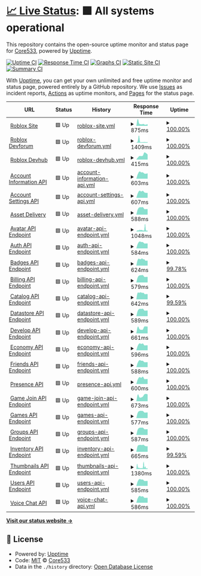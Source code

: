 # [📈 Live Status](https://Core533.github.io/RoStats-gen2): <!--live status--> **🟩 All systems operational**

This repository contains the open-source uptime monitor and status page for [Core533](https://Core533.github.io/RoStats-gen2), powered by [Upptime](https://github.com/upptime/upptime).

[![Uptime CI](https://github.com/Core533/RoStats-gen2/workflows/Uptime%20CI/badge.svg)](https://github.com/Core533/RoStats-gen2/actions?query=workflow%3A%22Uptime+CI%22)
[![Response Time CI](https://github.com/Core533/RoStats-gen2/workflows/Response%20Time%20CI/badge.svg)](https://github.com/Core533/RoStats-gen2/actions?query=workflow%3A%22Response+Time+CI%22)
[![Graphs CI](https://github.com/Core533/RoStats-gen2/workflows/Graphs%20CI/badge.svg)](https://github.com/Core533/RoStats-gen2/actions?query=workflow%3A%22Graphs+CI%22)
[![Static Site CI](https://github.com/Core533/RoStats-gen2/workflows/Static%20Site%20CI/badge.svg)](https://github.com/Core533/RoStats-gen2/actions?query=workflow%3A%22Static+Site+CI%22)
[![Summary CI](https://github.com/Core533/RoStats-gen2/workflows/Summary%20CI/badge.svg)](https://github.com/Core533/RoStats-gen2/actions?query=workflow%3A%22Summary+CI%22)

With [Upptime](https://upptime.js.org), you can get your own unlimited and free uptime monitor and status page, powered entirely by a GitHub repository. We use [Issues](https://github.com/Core533/RoStats-gen2/issues) as incident reports, [Actions](https://github.com/Core533/RoStats-gen2/actions) as uptime monitors, and [Pages](https://Core533.github.io/RoStats-gen2) for the status page.

<!--start: status pages-->
<!-- This summary is generated by Upptime (https://github.com/upptime/upptime) -->
<!-- Do not edit this manually, your changes will be overwritten -->
<!-- prettier-ignore -->
| URL | Status | History | Response Time | Uptime |
| --- | ------ | ------- | ------------- | ------ |
| <img alt="" src="https://icons.duckduckgo.com/ip3/roblox.com.ico" height="13"> [Roblox Site](https://roblox.com/) | 🟩 Up | [roblox-site.yml](https://github.com/Core533/RoStats-gen2/commits/HEAD/history/roblox-site.yml) | <details><summary><img alt="Response time graph" src="./graphs/roblox-site/response-time-week.png" height="20"> 875ms</summary><br><a href="https://Core533.github.io/RoStats-gen2/history/roblox-site"><img alt="Response time 621" src="https://img.shields.io/endpoint?url=https%3A%2F%2Fraw.githubusercontent.com%2FCore533%2FRoStats-gen2%2FHEAD%2Fapi%2Froblox-site%2Fresponse-time.json"></a><br><a href="https://Core533.github.io/RoStats-gen2/history/roblox-site"><img alt="24-hour response time 640" src="https://img.shields.io/endpoint?url=https%3A%2F%2Fraw.githubusercontent.com%2FCore533%2FRoStats-gen2%2FHEAD%2Fapi%2Froblox-site%2Fresponse-time-day.json"></a><br><a href="https://Core533.github.io/RoStats-gen2/history/roblox-site"><img alt="7-day response time 875" src="https://img.shields.io/endpoint?url=https%3A%2F%2Fraw.githubusercontent.com%2FCore533%2FRoStats-gen2%2FHEAD%2Fapi%2Froblox-site%2Fresponse-time-week.json"></a><br><a href="https://Core533.github.io/RoStats-gen2/history/roblox-site"><img alt="30-day response time 656" src="https://img.shields.io/endpoint?url=https%3A%2F%2Fraw.githubusercontent.com%2FCore533%2FRoStats-gen2%2FHEAD%2Fapi%2Froblox-site%2Fresponse-time-month.json"></a><br><a href="https://Core533.github.io/RoStats-gen2/history/roblox-site"><img alt="1-year response time 621" src="https://img.shields.io/endpoint?url=https%3A%2F%2Fraw.githubusercontent.com%2FCore533%2FRoStats-gen2%2FHEAD%2Fapi%2Froblox-site%2Fresponse-time-year.json"></a></details> | <details><summary><a href="https://Core533.github.io/RoStats-gen2/history/roblox-site">100.00%</a></summary><a href="https://Core533.github.io/RoStats-gen2/history/roblox-site"><img alt="All-time uptime 99.96%" src="https://img.shields.io/endpoint?url=https%3A%2F%2Fraw.githubusercontent.com%2FCore533%2FRoStats-gen2%2FHEAD%2Fapi%2Froblox-site%2Fuptime.json"></a><br><a href="https://Core533.github.io/RoStats-gen2/history/roblox-site"><img alt="24-hour uptime 100.00%" src="https://img.shields.io/endpoint?url=https%3A%2F%2Fraw.githubusercontent.com%2FCore533%2FRoStats-gen2%2FHEAD%2Fapi%2Froblox-site%2Fuptime-day.json"></a><br><a href="https://Core533.github.io/RoStats-gen2/history/roblox-site"><img alt="7-day uptime 100.00%" src="https://img.shields.io/endpoint?url=https%3A%2F%2Fraw.githubusercontent.com%2FCore533%2FRoStats-gen2%2FHEAD%2Fapi%2Froblox-site%2Fuptime-week.json"></a><br><a href="https://Core533.github.io/RoStats-gen2/history/roblox-site"><img alt="30-day uptime 100.00%" src="https://img.shields.io/endpoint?url=https%3A%2F%2Fraw.githubusercontent.com%2FCore533%2FRoStats-gen2%2FHEAD%2Fapi%2Froblox-site%2Fuptime-month.json"></a><br><a href="https://Core533.github.io/RoStats-gen2/history/roblox-site"><img alt="1-year uptime 99.96%" src="https://img.shields.io/endpoint?url=https%3A%2F%2Fraw.githubusercontent.com%2FCore533%2FRoStats-gen2%2FHEAD%2Fapi%2Froblox-site%2Fuptime-year.json"></a></details>
| <img alt="" src="https://icons.duckduckgo.com/ip3/devforum.roblox.com.ico" height="13"> [Roblox Devforum](https://devforum.roblox.com) | 🟩 Up | [roblox-devforum.yml](https://github.com/Core533/RoStats-gen2/commits/HEAD/history/roblox-devforum.yml) | <details><summary><img alt="Response time graph" src="./graphs/roblox-devforum/response-time-week.png" height="20"> 1409ms</summary><br><a href="https://Core533.github.io/RoStats-gen2/history/roblox-devforum"><img alt="Response time 591" src="https://img.shields.io/endpoint?url=https%3A%2F%2Fraw.githubusercontent.com%2FCore533%2FRoStats-gen2%2FHEAD%2Fapi%2Froblox-devforum%2Fresponse-time.json"></a><br><a href="https://Core533.github.io/RoStats-gen2/history/roblox-devforum"><img alt="24-hour response time 633" src="https://img.shields.io/endpoint?url=https%3A%2F%2Fraw.githubusercontent.com%2FCore533%2FRoStats-gen2%2FHEAD%2Fapi%2Froblox-devforum%2Fresponse-time-day.json"></a><br><a href="https://Core533.github.io/RoStats-gen2/history/roblox-devforum"><img alt="7-day response time 1409" src="https://img.shields.io/endpoint?url=https%3A%2F%2Fraw.githubusercontent.com%2FCore533%2FRoStats-gen2%2FHEAD%2Fapi%2Froblox-devforum%2Fresponse-time-week.json"></a><br><a href="https://Core533.github.io/RoStats-gen2/history/roblox-devforum"><img alt="30-day response time 685" src="https://img.shields.io/endpoint?url=https%3A%2F%2Fraw.githubusercontent.com%2FCore533%2FRoStats-gen2%2FHEAD%2Fapi%2Froblox-devforum%2Fresponse-time-month.json"></a><br><a href="https://Core533.github.io/RoStats-gen2/history/roblox-devforum"><img alt="1-year response time 591" src="https://img.shields.io/endpoint?url=https%3A%2F%2Fraw.githubusercontent.com%2FCore533%2FRoStats-gen2%2FHEAD%2Fapi%2Froblox-devforum%2Fresponse-time-year.json"></a></details> | <details><summary><a href="https://Core533.github.io/RoStats-gen2/history/roblox-devforum">100.00%</a></summary><a href="https://Core533.github.io/RoStats-gen2/history/roblox-devforum"><img alt="All-time uptime 99.98%" src="https://img.shields.io/endpoint?url=https%3A%2F%2Fraw.githubusercontent.com%2FCore533%2FRoStats-gen2%2FHEAD%2Fapi%2Froblox-devforum%2Fuptime.json"></a><br><a href="https://Core533.github.io/RoStats-gen2/history/roblox-devforum"><img alt="24-hour uptime 100.00%" src="https://img.shields.io/endpoint?url=https%3A%2F%2Fraw.githubusercontent.com%2FCore533%2FRoStats-gen2%2FHEAD%2Fapi%2Froblox-devforum%2Fuptime-day.json"></a><br><a href="https://Core533.github.io/RoStats-gen2/history/roblox-devforum"><img alt="7-day uptime 100.00%" src="https://img.shields.io/endpoint?url=https%3A%2F%2Fraw.githubusercontent.com%2FCore533%2FRoStats-gen2%2FHEAD%2Fapi%2Froblox-devforum%2Fuptime-week.json"></a><br><a href="https://Core533.github.io/RoStats-gen2/history/roblox-devforum"><img alt="30-day uptime 100.00%" src="https://img.shields.io/endpoint?url=https%3A%2F%2Fraw.githubusercontent.com%2FCore533%2FRoStats-gen2%2FHEAD%2Fapi%2Froblox-devforum%2Fuptime-month.json"></a><br><a href="https://Core533.github.io/RoStats-gen2/history/roblox-devforum"><img alt="1-year uptime 99.98%" src="https://img.shields.io/endpoint?url=https%3A%2F%2Fraw.githubusercontent.com%2FCore533%2FRoStats-gen2%2FHEAD%2Fapi%2Froblox-devforum%2Fuptime-year.json"></a></details>
| <img alt="" src="https://icons.duckduckgo.com/ip3/developer.roblox.com.ico" height="13"> [Roblox Devhub](https://developer.roblox.com) | 🟩 Up | [roblox-devhub.yml](https://github.com/Core533/RoStats-gen2/commits/HEAD/history/roblox-devhub.yml) | <details><summary><img alt="Response time graph" src="./graphs/roblox-devhub/response-time-week.png" height="20"> 415ms</summary><br><a href="https://Core533.github.io/RoStats-gen2/history/roblox-devhub"><img alt="Response time 325" src="https://img.shields.io/endpoint?url=https%3A%2F%2Fraw.githubusercontent.com%2FCore533%2FRoStats-gen2%2FHEAD%2Fapi%2Froblox-devhub%2Fresponse-time.json"></a><br><a href="https://Core533.github.io/RoStats-gen2/history/roblox-devhub"><img alt="24-hour response time 467" src="https://img.shields.io/endpoint?url=https%3A%2F%2Fraw.githubusercontent.com%2FCore533%2FRoStats-gen2%2FHEAD%2Fapi%2Froblox-devhub%2Fresponse-time-day.json"></a><br><a href="https://Core533.github.io/RoStats-gen2/history/roblox-devhub"><img alt="7-day response time 415" src="https://img.shields.io/endpoint?url=https%3A%2F%2Fraw.githubusercontent.com%2FCore533%2FRoStats-gen2%2FHEAD%2Fapi%2Froblox-devhub%2Fresponse-time-week.json"></a><br><a href="https://Core533.github.io/RoStats-gen2/history/roblox-devhub"><img alt="30-day response time 361" src="https://img.shields.io/endpoint?url=https%3A%2F%2Fraw.githubusercontent.com%2FCore533%2FRoStats-gen2%2FHEAD%2Fapi%2Froblox-devhub%2Fresponse-time-month.json"></a><br><a href="https://Core533.github.io/RoStats-gen2/history/roblox-devhub"><img alt="1-year response time 325" src="https://img.shields.io/endpoint?url=https%3A%2F%2Fraw.githubusercontent.com%2FCore533%2FRoStats-gen2%2FHEAD%2Fapi%2Froblox-devhub%2Fresponse-time-year.json"></a></details> | <details><summary><a href="https://Core533.github.io/RoStats-gen2/history/roblox-devhub">100.00%</a></summary><a href="https://Core533.github.io/RoStats-gen2/history/roblox-devhub"><img alt="All-time uptime 100.00%" src="https://img.shields.io/endpoint?url=https%3A%2F%2Fraw.githubusercontent.com%2FCore533%2FRoStats-gen2%2FHEAD%2Fapi%2Froblox-devhub%2Fuptime.json"></a><br><a href="https://Core533.github.io/RoStats-gen2/history/roblox-devhub"><img alt="24-hour uptime 100.00%" src="https://img.shields.io/endpoint?url=https%3A%2F%2Fraw.githubusercontent.com%2FCore533%2FRoStats-gen2%2FHEAD%2Fapi%2Froblox-devhub%2Fuptime-day.json"></a><br><a href="https://Core533.github.io/RoStats-gen2/history/roblox-devhub"><img alt="7-day uptime 100.00%" src="https://img.shields.io/endpoint?url=https%3A%2F%2Fraw.githubusercontent.com%2FCore533%2FRoStats-gen2%2FHEAD%2Fapi%2Froblox-devhub%2Fuptime-week.json"></a><br><a href="https://Core533.github.io/RoStats-gen2/history/roblox-devhub"><img alt="30-day uptime 100.00%" src="https://img.shields.io/endpoint?url=https%3A%2F%2Fraw.githubusercontent.com%2FCore533%2FRoStats-gen2%2FHEAD%2Fapi%2Froblox-devhub%2Fuptime-month.json"></a><br><a href="https://Core533.github.io/RoStats-gen2/history/roblox-devhub"><img alt="1-year uptime 100.00%" src="https://img.shields.io/endpoint?url=https%3A%2F%2Fraw.githubusercontent.com%2FCore533%2FRoStats-gen2%2FHEAD%2Fapi%2Froblox-devhub%2Fuptime-year.json"></a></details>
| <img alt="" src="https://icons.duckduckgo.com/ip3/accountinformation.roblox.com.ico" height="13"> [Account Information API](https://accountinformation.roblox.com) | 🟩 Up | [account-information-api.yml](https://github.com/Core533/RoStats-gen2/commits/HEAD/history/account-information-api.yml) | <details><summary><img alt="Response time graph" src="./graphs/account-information-api/response-time-week.png" height="20"> 603ms</summary><br><a href="https://Core533.github.io/RoStats-gen2/history/account-information-api"><img alt="Response time 651" src="https://img.shields.io/endpoint?url=https%3A%2F%2Fraw.githubusercontent.com%2FCore533%2FRoStats-gen2%2FHEAD%2Fapi%2Faccount-information-api%2Fresponse-time.json"></a><br><a href="https://Core533.github.io/RoStats-gen2/history/account-information-api"><img alt="24-hour response time 564" src="https://img.shields.io/endpoint?url=https%3A%2F%2Fraw.githubusercontent.com%2FCore533%2FRoStats-gen2%2FHEAD%2Fapi%2Faccount-information-api%2Fresponse-time-day.json"></a><br><a href="https://Core533.github.io/RoStats-gen2/history/account-information-api"><img alt="7-day response time 603" src="https://img.shields.io/endpoint?url=https%3A%2F%2Fraw.githubusercontent.com%2FCore533%2FRoStats-gen2%2FHEAD%2Fapi%2Faccount-information-api%2Fresponse-time-week.json"></a><br><a href="https://Core533.github.io/RoStats-gen2/history/account-information-api"><img alt="30-day response time 634" src="https://img.shields.io/endpoint?url=https%3A%2F%2Fraw.githubusercontent.com%2FCore533%2FRoStats-gen2%2FHEAD%2Fapi%2Faccount-information-api%2Fresponse-time-month.json"></a><br><a href="https://Core533.github.io/RoStats-gen2/history/account-information-api"><img alt="1-year response time 651" src="https://img.shields.io/endpoint?url=https%3A%2F%2Fraw.githubusercontent.com%2FCore533%2FRoStats-gen2%2FHEAD%2Fapi%2Faccount-information-api%2Fresponse-time-year.json"></a></details> | <details><summary><a href="https://Core533.github.io/RoStats-gen2/history/account-information-api">100.00%</a></summary><a href="https://Core533.github.io/RoStats-gen2/history/account-information-api"><img alt="All-time uptime 100.00%" src="https://img.shields.io/endpoint?url=https%3A%2F%2Fraw.githubusercontent.com%2FCore533%2FRoStats-gen2%2FHEAD%2Fapi%2Faccount-information-api%2Fuptime.json"></a><br><a href="https://Core533.github.io/RoStats-gen2/history/account-information-api"><img alt="24-hour uptime 100.00%" src="https://img.shields.io/endpoint?url=https%3A%2F%2Fraw.githubusercontent.com%2FCore533%2FRoStats-gen2%2FHEAD%2Fapi%2Faccount-information-api%2Fuptime-day.json"></a><br><a href="https://Core533.github.io/RoStats-gen2/history/account-information-api"><img alt="7-day uptime 100.00%" src="https://img.shields.io/endpoint?url=https%3A%2F%2Fraw.githubusercontent.com%2FCore533%2FRoStats-gen2%2FHEAD%2Fapi%2Faccount-information-api%2Fuptime-week.json"></a><br><a href="https://Core533.github.io/RoStats-gen2/history/account-information-api"><img alt="30-day uptime 100.00%" src="https://img.shields.io/endpoint?url=https%3A%2F%2Fraw.githubusercontent.com%2FCore533%2FRoStats-gen2%2FHEAD%2Fapi%2Faccount-information-api%2Fuptime-month.json"></a><br><a href="https://Core533.github.io/RoStats-gen2/history/account-information-api"><img alt="1-year uptime 100.00%" src="https://img.shields.io/endpoint?url=https%3A%2F%2Fraw.githubusercontent.com%2FCore533%2FRoStats-gen2%2FHEAD%2Fapi%2Faccount-information-api%2Fuptime-year.json"></a></details>
| <img alt="" src="https://icons.duckduckgo.com/ip3/accountsettings.roblox.com.ico" height="13"> [Account Settings API](https://accountsettings.roblox.com) | 🟩 Up | [account-settings-api.yml](https://github.com/Core533/RoStats-gen2/commits/HEAD/history/account-settings-api.yml) | <details><summary><img alt="Response time graph" src="./graphs/account-settings-api/response-time-week.png" height="20"> 607ms</summary><br><a href="https://Core533.github.io/RoStats-gen2/history/account-settings-api"><img alt="Response time 657" src="https://img.shields.io/endpoint?url=https%3A%2F%2Fraw.githubusercontent.com%2FCore533%2FRoStats-gen2%2FHEAD%2Fapi%2Faccount-settings-api%2Fresponse-time.json"></a><br><a href="https://Core533.github.io/RoStats-gen2/history/account-settings-api"><img alt="24-hour response time 511" src="https://img.shields.io/endpoint?url=https%3A%2F%2Fraw.githubusercontent.com%2FCore533%2FRoStats-gen2%2FHEAD%2Fapi%2Faccount-settings-api%2Fresponse-time-day.json"></a><br><a href="https://Core533.github.io/RoStats-gen2/history/account-settings-api"><img alt="7-day response time 607" src="https://img.shields.io/endpoint?url=https%3A%2F%2Fraw.githubusercontent.com%2FCore533%2FRoStats-gen2%2FHEAD%2Fapi%2Faccount-settings-api%2Fresponse-time-week.json"></a><br><a href="https://Core533.github.io/RoStats-gen2/history/account-settings-api"><img alt="30-day response time 641" src="https://img.shields.io/endpoint?url=https%3A%2F%2Fraw.githubusercontent.com%2FCore533%2FRoStats-gen2%2FHEAD%2Fapi%2Faccount-settings-api%2Fresponse-time-month.json"></a><br><a href="https://Core533.github.io/RoStats-gen2/history/account-settings-api"><img alt="1-year response time 657" src="https://img.shields.io/endpoint?url=https%3A%2F%2Fraw.githubusercontent.com%2FCore533%2FRoStats-gen2%2FHEAD%2Fapi%2Faccount-settings-api%2Fresponse-time-year.json"></a></details> | <details><summary><a href="https://Core533.github.io/RoStats-gen2/history/account-settings-api">100.00%</a></summary><a href="https://Core533.github.io/RoStats-gen2/history/account-settings-api"><img alt="All-time uptime 100.00%" src="https://img.shields.io/endpoint?url=https%3A%2F%2Fraw.githubusercontent.com%2FCore533%2FRoStats-gen2%2FHEAD%2Fapi%2Faccount-settings-api%2Fuptime.json"></a><br><a href="https://Core533.github.io/RoStats-gen2/history/account-settings-api"><img alt="24-hour uptime 100.00%" src="https://img.shields.io/endpoint?url=https%3A%2F%2Fraw.githubusercontent.com%2FCore533%2FRoStats-gen2%2FHEAD%2Fapi%2Faccount-settings-api%2Fuptime-day.json"></a><br><a href="https://Core533.github.io/RoStats-gen2/history/account-settings-api"><img alt="7-day uptime 100.00%" src="https://img.shields.io/endpoint?url=https%3A%2F%2Fraw.githubusercontent.com%2FCore533%2FRoStats-gen2%2FHEAD%2Fapi%2Faccount-settings-api%2Fuptime-week.json"></a><br><a href="https://Core533.github.io/RoStats-gen2/history/account-settings-api"><img alt="30-day uptime 100.00%" src="https://img.shields.io/endpoint?url=https%3A%2F%2Fraw.githubusercontent.com%2FCore533%2FRoStats-gen2%2FHEAD%2Fapi%2Faccount-settings-api%2Fuptime-month.json"></a><br><a href="https://Core533.github.io/RoStats-gen2/history/account-settings-api"><img alt="1-year uptime 100.00%" src="https://img.shields.io/endpoint?url=https%3A%2F%2Fraw.githubusercontent.com%2FCore533%2FRoStats-gen2%2FHEAD%2Fapi%2Faccount-settings-api%2Fuptime-year.json"></a></details>
| <img alt="" src="https://icons.duckduckgo.com/ip3/assetdelivery.roblox.com.ico" height="13"> [Asset Delivery](https://assetdelivery.roblox.com) | 🟩 Up | [asset-delivery.yml](https://github.com/Core533/RoStats-gen2/commits/HEAD/history/asset-delivery.yml) | <details><summary><img alt="Response time graph" src="./graphs/asset-delivery/response-time-week.png" height="20"> 588ms</summary><br><a href="https://Core533.github.io/RoStats-gen2/history/asset-delivery"><img alt="Response time 648" src="https://img.shields.io/endpoint?url=https%3A%2F%2Fraw.githubusercontent.com%2FCore533%2FRoStats-gen2%2FHEAD%2Fapi%2Fasset-delivery%2Fresponse-time.json"></a><br><a href="https://Core533.github.io/RoStats-gen2/history/asset-delivery"><img alt="24-hour response time 513" src="https://img.shields.io/endpoint?url=https%3A%2F%2Fraw.githubusercontent.com%2FCore533%2FRoStats-gen2%2FHEAD%2Fapi%2Fasset-delivery%2Fresponse-time-day.json"></a><br><a href="https://Core533.github.io/RoStats-gen2/history/asset-delivery"><img alt="7-day response time 588" src="https://img.shields.io/endpoint?url=https%3A%2F%2Fraw.githubusercontent.com%2FCore533%2FRoStats-gen2%2FHEAD%2Fapi%2Fasset-delivery%2Fresponse-time-week.json"></a><br><a href="https://Core533.github.io/RoStats-gen2/history/asset-delivery"><img alt="30-day response time 630" src="https://img.shields.io/endpoint?url=https%3A%2F%2Fraw.githubusercontent.com%2FCore533%2FRoStats-gen2%2FHEAD%2Fapi%2Fasset-delivery%2Fresponse-time-month.json"></a><br><a href="https://Core533.github.io/RoStats-gen2/history/asset-delivery"><img alt="1-year response time 648" src="https://img.shields.io/endpoint?url=https%3A%2F%2Fraw.githubusercontent.com%2FCore533%2FRoStats-gen2%2FHEAD%2Fapi%2Fasset-delivery%2Fresponse-time-year.json"></a></details> | <details><summary><a href="https://Core533.github.io/RoStats-gen2/history/asset-delivery">100.00%</a></summary><a href="https://Core533.github.io/RoStats-gen2/history/asset-delivery"><img alt="All-time uptime 100.00%" src="https://img.shields.io/endpoint?url=https%3A%2F%2Fraw.githubusercontent.com%2FCore533%2FRoStats-gen2%2FHEAD%2Fapi%2Fasset-delivery%2Fuptime.json"></a><br><a href="https://Core533.github.io/RoStats-gen2/history/asset-delivery"><img alt="24-hour uptime 100.00%" src="https://img.shields.io/endpoint?url=https%3A%2F%2Fraw.githubusercontent.com%2FCore533%2FRoStats-gen2%2FHEAD%2Fapi%2Fasset-delivery%2Fuptime-day.json"></a><br><a href="https://Core533.github.io/RoStats-gen2/history/asset-delivery"><img alt="7-day uptime 100.00%" src="https://img.shields.io/endpoint?url=https%3A%2F%2Fraw.githubusercontent.com%2FCore533%2FRoStats-gen2%2FHEAD%2Fapi%2Fasset-delivery%2Fuptime-week.json"></a><br><a href="https://Core533.github.io/RoStats-gen2/history/asset-delivery"><img alt="30-day uptime 100.00%" src="https://img.shields.io/endpoint?url=https%3A%2F%2Fraw.githubusercontent.com%2FCore533%2FRoStats-gen2%2FHEAD%2Fapi%2Fasset-delivery%2Fuptime-month.json"></a><br><a href="https://Core533.github.io/RoStats-gen2/history/asset-delivery"><img alt="1-year uptime 100.00%" src="https://img.shields.io/endpoint?url=https%3A%2F%2Fraw.githubusercontent.com%2FCore533%2FRoStats-gen2%2FHEAD%2Fapi%2Fasset-delivery%2Fuptime-year.json"></a></details>
| <img alt="" src="https://icons.duckduckgo.com/ip3/avatar.roblox.com.ico" height="13"> [Avatar API Endpoint](https://avatar.roblox.com/v1/avatar-rules) | 🟩 Up | [avatar-api-endpoint.yml](https://github.com/Core533/RoStats-gen2/commits/HEAD/history/avatar-api-endpoint.yml) | <details><summary><img alt="Response time graph" src="./graphs/avatar-api-endpoint/response-time-week.png" height="20"> 1048ms</summary><br><a href="https://Core533.github.io/RoStats-gen2/history/avatar-api-endpoint"><img alt="Response time 1183" src="https://img.shields.io/endpoint?url=https%3A%2F%2Fraw.githubusercontent.com%2FCore533%2FRoStats-gen2%2FHEAD%2Fapi%2Favatar-api-endpoint%2Fresponse-time.json"></a><br><a href="https://Core533.github.io/RoStats-gen2/history/avatar-api-endpoint"><img alt="24-hour response time 542" src="https://img.shields.io/endpoint?url=https%3A%2F%2Fraw.githubusercontent.com%2FCore533%2FRoStats-gen2%2FHEAD%2Fapi%2Favatar-api-endpoint%2Fresponse-time-day.json"></a><br><a href="https://Core533.github.io/RoStats-gen2/history/avatar-api-endpoint"><img alt="7-day response time 1048" src="https://img.shields.io/endpoint?url=https%3A%2F%2Fraw.githubusercontent.com%2FCore533%2FRoStats-gen2%2FHEAD%2Fapi%2Favatar-api-endpoint%2Fresponse-time-week.json"></a><br><a href="https://Core533.github.io/RoStats-gen2/history/avatar-api-endpoint"><img alt="30-day response time 1170" src="https://img.shields.io/endpoint?url=https%3A%2F%2Fraw.githubusercontent.com%2FCore533%2FRoStats-gen2%2FHEAD%2Fapi%2Favatar-api-endpoint%2Fresponse-time-month.json"></a><br><a href="https://Core533.github.io/RoStats-gen2/history/avatar-api-endpoint"><img alt="1-year response time 1183" src="https://img.shields.io/endpoint?url=https%3A%2F%2Fraw.githubusercontent.com%2FCore533%2FRoStats-gen2%2FHEAD%2Fapi%2Favatar-api-endpoint%2Fresponse-time-year.json"></a></details> | <details><summary><a href="https://Core533.github.io/RoStats-gen2/history/avatar-api-endpoint">100.00%</a></summary><a href="https://Core533.github.io/RoStats-gen2/history/avatar-api-endpoint"><img alt="All-time uptime 99.77%" src="https://img.shields.io/endpoint?url=https%3A%2F%2Fraw.githubusercontent.com%2FCore533%2FRoStats-gen2%2FHEAD%2Fapi%2Favatar-api-endpoint%2Fuptime.json"></a><br><a href="https://Core533.github.io/RoStats-gen2/history/avatar-api-endpoint"><img alt="24-hour uptime 100.00%" src="https://img.shields.io/endpoint?url=https%3A%2F%2Fraw.githubusercontent.com%2FCore533%2FRoStats-gen2%2FHEAD%2Fapi%2Favatar-api-endpoint%2Fuptime-day.json"></a><br><a href="https://Core533.github.io/RoStats-gen2/history/avatar-api-endpoint"><img alt="7-day uptime 100.00%" src="https://img.shields.io/endpoint?url=https%3A%2F%2Fraw.githubusercontent.com%2FCore533%2FRoStats-gen2%2FHEAD%2Fapi%2Favatar-api-endpoint%2Fuptime-week.json"></a><br><a href="https://Core533.github.io/RoStats-gen2/history/avatar-api-endpoint"><img alt="30-day uptime 99.70%" src="https://img.shields.io/endpoint?url=https%3A%2F%2Fraw.githubusercontent.com%2FCore533%2FRoStats-gen2%2FHEAD%2Fapi%2Favatar-api-endpoint%2Fuptime-month.json"></a><br><a href="https://Core533.github.io/RoStats-gen2/history/avatar-api-endpoint"><img alt="1-year uptime 99.77%" src="https://img.shields.io/endpoint?url=https%3A%2F%2Fraw.githubusercontent.com%2FCore533%2FRoStats-gen2%2FHEAD%2Fapi%2Favatar-api-endpoint%2Fuptime-year.json"></a></details>
| <img alt="" src="https://icons.duckduckgo.com/ip3/auth.roblox.com.ico" height="13"> [Auth API Endpoint](https://auth.roblox.com) | 🟩 Up | [auth-api-endpoint.yml](https://github.com/Core533/RoStats-gen2/commits/HEAD/history/auth-api-endpoint.yml) | <details><summary><img alt="Response time graph" src="./graphs/auth-api-endpoint/response-time-week.png" height="20"> 584ms</summary><br><a href="https://Core533.github.io/RoStats-gen2/history/auth-api-endpoint"><img alt="Response time 645" src="https://img.shields.io/endpoint?url=https%3A%2F%2Fraw.githubusercontent.com%2FCore533%2FRoStats-gen2%2FHEAD%2Fapi%2Fauth-api-endpoint%2Fresponse-time.json"></a><br><a href="https://Core533.github.io/RoStats-gen2/history/auth-api-endpoint"><img alt="24-hour response time 511" src="https://img.shields.io/endpoint?url=https%3A%2F%2Fraw.githubusercontent.com%2FCore533%2FRoStats-gen2%2FHEAD%2Fapi%2Fauth-api-endpoint%2Fresponse-time-day.json"></a><br><a href="https://Core533.github.io/RoStats-gen2/history/auth-api-endpoint"><img alt="7-day response time 584" src="https://img.shields.io/endpoint?url=https%3A%2F%2Fraw.githubusercontent.com%2FCore533%2FRoStats-gen2%2FHEAD%2Fapi%2Fauth-api-endpoint%2Fresponse-time-week.json"></a><br><a href="https://Core533.github.io/RoStats-gen2/history/auth-api-endpoint"><img alt="30-day response time 630" src="https://img.shields.io/endpoint?url=https%3A%2F%2Fraw.githubusercontent.com%2FCore533%2FRoStats-gen2%2FHEAD%2Fapi%2Fauth-api-endpoint%2Fresponse-time-month.json"></a><br><a href="https://Core533.github.io/RoStats-gen2/history/auth-api-endpoint"><img alt="1-year response time 645" src="https://img.shields.io/endpoint?url=https%3A%2F%2Fraw.githubusercontent.com%2FCore533%2FRoStats-gen2%2FHEAD%2Fapi%2Fauth-api-endpoint%2Fresponse-time-year.json"></a></details> | <details><summary><a href="https://Core533.github.io/RoStats-gen2/history/auth-api-endpoint">100.00%</a></summary><a href="https://Core533.github.io/RoStats-gen2/history/auth-api-endpoint"><img alt="All-time uptime 100.00%" src="https://img.shields.io/endpoint?url=https%3A%2F%2Fraw.githubusercontent.com%2FCore533%2FRoStats-gen2%2FHEAD%2Fapi%2Fauth-api-endpoint%2Fuptime.json"></a><br><a href="https://Core533.github.io/RoStats-gen2/history/auth-api-endpoint"><img alt="24-hour uptime 100.00%" src="https://img.shields.io/endpoint?url=https%3A%2F%2Fraw.githubusercontent.com%2FCore533%2FRoStats-gen2%2FHEAD%2Fapi%2Fauth-api-endpoint%2Fuptime-day.json"></a><br><a href="https://Core533.github.io/RoStats-gen2/history/auth-api-endpoint"><img alt="7-day uptime 100.00%" src="https://img.shields.io/endpoint?url=https%3A%2F%2Fraw.githubusercontent.com%2FCore533%2FRoStats-gen2%2FHEAD%2Fapi%2Fauth-api-endpoint%2Fuptime-week.json"></a><br><a href="https://Core533.github.io/RoStats-gen2/history/auth-api-endpoint"><img alt="30-day uptime 100.00%" src="https://img.shields.io/endpoint?url=https%3A%2F%2Fraw.githubusercontent.com%2FCore533%2FRoStats-gen2%2FHEAD%2Fapi%2Fauth-api-endpoint%2Fuptime-month.json"></a><br><a href="https://Core533.github.io/RoStats-gen2/history/auth-api-endpoint"><img alt="1-year uptime 100.00%" src="https://img.shields.io/endpoint?url=https%3A%2F%2Fraw.githubusercontent.com%2FCore533%2FRoStats-gen2%2FHEAD%2Fapi%2Fauth-api-endpoint%2Fuptime-year.json"></a></details>
| <img alt="" src="https://icons.duckduckgo.com/ip3/badges.roblox.com.ico" height="13"> [Badges API Endpoint](https://badges.roblox.com/v1/badges/2124548403) | 🟩 Up | [badges-api-endpoint.yml](https://github.com/Core533/RoStats-gen2/commits/HEAD/history/badges-api-endpoint.yml) | <details><summary><img alt="Response time graph" src="./graphs/badges-api-endpoint/response-time-week.png" height="20"> 624ms</summary><br><a href="https://Core533.github.io/RoStats-gen2/history/badges-api-endpoint"><img alt="Response time 649" src="https://img.shields.io/endpoint?url=https%3A%2F%2Fraw.githubusercontent.com%2FCore533%2FRoStats-gen2%2FHEAD%2Fapi%2Fbadges-api-endpoint%2Fresponse-time.json"></a><br><a href="https://Core533.github.io/RoStats-gen2/history/badges-api-endpoint"><img alt="24-hour response time 518" src="https://img.shields.io/endpoint?url=https%3A%2F%2Fraw.githubusercontent.com%2FCore533%2FRoStats-gen2%2FHEAD%2Fapi%2Fbadges-api-endpoint%2Fresponse-time-day.json"></a><br><a href="https://Core533.github.io/RoStats-gen2/history/badges-api-endpoint"><img alt="7-day response time 624" src="https://img.shields.io/endpoint?url=https%3A%2F%2Fraw.githubusercontent.com%2FCore533%2FRoStats-gen2%2FHEAD%2Fapi%2Fbadges-api-endpoint%2Fresponse-time-week.json"></a><br><a href="https://Core533.github.io/RoStats-gen2/history/badges-api-endpoint"><img alt="30-day response time 640" src="https://img.shields.io/endpoint?url=https%3A%2F%2Fraw.githubusercontent.com%2FCore533%2FRoStats-gen2%2FHEAD%2Fapi%2Fbadges-api-endpoint%2Fresponse-time-month.json"></a><br><a href="https://Core533.github.io/RoStats-gen2/history/badges-api-endpoint"><img alt="1-year response time 649" src="https://img.shields.io/endpoint?url=https%3A%2F%2Fraw.githubusercontent.com%2FCore533%2FRoStats-gen2%2FHEAD%2Fapi%2Fbadges-api-endpoint%2Fresponse-time-year.json"></a></details> | <details><summary><a href="https://Core533.github.io/RoStats-gen2/history/badges-api-endpoint">99.78%</a></summary><a href="https://Core533.github.io/RoStats-gen2/history/badges-api-endpoint"><img alt="All-time uptime 99.97%" src="https://img.shields.io/endpoint?url=https%3A%2F%2Fraw.githubusercontent.com%2FCore533%2FRoStats-gen2%2FHEAD%2Fapi%2Fbadges-api-endpoint%2Fuptime.json"></a><br><a href="https://Core533.github.io/RoStats-gen2/history/badges-api-endpoint"><img alt="24-hour uptime 100.00%" src="https://img.shields.io/endpoint?url=https%3A%2F%2Fraw.githubusercontent.com%2FCore533%2FRoStats-gen2%2FHEAD%2Fapi%2Fbadges-api-endpoint%2Fuptime-day.json"></a><br><a href="https://Core533.github.io/RoStats-gen2/history/badges-api-endpoint"><img alt="7-day uptime 99.78%" src="https://img.shields.io/endpoint?url=https%3A%2F%2Fraw.githubusercontent.com%2FCore533%2FRoStats-gen2%2FHEAD%2Fapi%2Fbadges-api-endpoint%2Fuptime-week.json"></a><br><a href="https://Core533.github.io/RoStats-gen2/history/badges-api-endpoint"><img alt="30-day uptime 99.95%" src="https://img.shields.io/endpoint?url=https%3A%2F%2Fraw.githubusercontent.com%2FCore533%2FRoStats-gen2%2FHEAD%2Fapi%2Fbadges-api-endpoint%2Fuptime-month.json"></a><br><a href="https://Core533.github.io/RoStats-gen2/history/badges-api-endpoint"><img alt="1-year uptime 99.97%" src="https://img.shields.io/endpoint?url=https%3A%2F%2Fraw.githubusercontent.com%2FCore533%2FRoStats-gen2%2FHEAD%2Fapi%2Fbadges-api-endpoint%2Fuptime-year.json"></a></details>
| <img alt="" src="https://icons.duckduckgo.com/ip3/billing.roblox.com.ico" height="13"> [Billing API Endpoint](https://billing.roblox.com) | 🟩 Up | [billing-api-endpoint.yml](https://github.com/Core533/RoStats-gen2/commits/HEAD/history/billing-api-endpoint.yml) | <details><summary><img alt="Response time graph" src="./graphs/billing-api-endpoint/response-time-week.png" height="20"> 579ms</summary><br><a href="https://Core533.github.io/RoStats-gen2/history/billing-api-endpoint"><img alt="Response time 641" src="https://img.shields.io/endpoint?url=https%3A%2F%2Fraw.githubusercontent.com%2FCore533%2FRoStats-gen2%2FHEAD%2Fapi%2Fbilling-api-endpoint%2Fresponse-time.json"></a><br><a href="https://Core533.github.io/RoStats-gen2/history/billing-api-endpoint"><img alt="24-hour response time 513" src="https://img.shields.io/endpoint?url=https%3A%2F%2Fraw.githubusercontent.com%2FCore533%2FRoStats-gen2%2FHEAD%2Fapi%2Fbilling-api-endpoint%2Fresponse-time-day.json"></a><br><a href="https://Core533.github.io/RoStats-gen2/history/billing-api-endpoint"><img alt="7-day response time 579" src="https://img.shields.io/endpoint?url=https%3A%2F%2Fraw.githubusercontent.com%2FCore533%2FRoStats-gen2%2FHEAD%2Fapi%2Fbilling-api-endpoint%2Fresponse-time-week.json"></a><br><a href="https://Core533.github.io/RoStats-gen2/history/billing-api-endpoint"><img alt="30-day response time 631" src="https://img.shields.io/endpoint?url=https%3A%2F%2Fraw.githubusercontent.com%2FCore533%2FRoStats-gen2%2FHEAD%2Fapi%2Fbilling-api-endpoint%2Fresponse-time-month.json"></a><br><a href="https://Core533.github.io/RoStats-gen2/history/billing-api-endpoint"><img alt="1-year response time 641" src="https://img.shields.io/endpoint?url=https%3A%2F%2Fraw.githubusercontent.com%2FCore533%2FRoStats-gen2%2FHEAD%2Fapi%2Fbilling-api-endpoint%2Fresponse-time-year.json"></a></details> | <details><summary><a href="https://Core533.github.io/RoStats-gen2/history/billing-api-endpoint">100.00%</a></summary><a href="https://Core533.github.io/RoStats-gen2/history/billing-api-endpoint"><img alt="All-time uptime 100.00%" src="https://img.shields.io/endpoint?url=https%3A%2F%2Fraw.githubusercontent.com%2FCore533%2FRoStats-gen2%2FHEAD%2Fapi%2Fbilling-api-endpoint%2Fuptime.json"></a><br><a href="https://Core533.github.io/RoStats-gen2/history/billing-api-endpoint"><img alt="24-hour uptime 100.00%" src="https://img.shields.io/endpoint?url=https%3A%2F%2Fraw.githubusercontent.com%2FCore533%2FRoStats-gen2%2FHEAD%2Fapi%2Fbilling-api-endpoint%2Fuptime-day.json"></a><br><a href="https://Core533.github.io/RoStats-gen2/history/billing-api-endpoint"><img alt="7-day uptime 100.00%" src="https://img.shields.io/endpoint?url=https%3A%2F%2Fraw.githubusercontent.com%2FCore533%2FRoStats-gen2%2FHEAD%2Fapi%2Fbilling-api-endpoint%2Fuptime-week.json"></a><br><a href="https://Core533.github.io/RoStats-gen2/history/billing-api-endpoint"><img alt="30-day uptime 100.00%" src="https://img.shields.io/endpoint?url=https%3A%2F%2Fraw.githubusercontent.com%2FCore533%2FRoStats-gen2%2FHEAD%2Fapi%2Fbilling-api-endpoint%2Fuptime-month.json"></a><br><a href="https://Core533.github.io/RoStats-gen2/history/billing-api-endpoint"><img alt="1-year uptime 100.00%" src="https://img.shields.io/endpoint?url=https%3A%2F%2Fraw.githubusercontent.com%2FCore533%2FRoStats-gen2%2FHEAD%2Fapi%2Fbilling-api-endpoint%2Fuptime-year.json"></a></details>
| <img alt="" src="https://icons.duckduckgo.com/ip3/catalog.roblox.com.ico" height="13"> [Catalog API Endpoint](https://catalog.roblox.com/v1/bundles/details?bundleIds=192) | 🟩 Up | [catalog-api-endpoint.yml](https://github.com/Core533/RoStats-gen2/commits/HEAD/history/catalog-api-endpoint.yml) | <details><summary><img alt="Response time graph" src="./graphs/catalog-api-endpoint/response-time-week.png" height="20"> 642ms</summary><br><a href="https://Core533.github.io/RoStats-gen2/history/catalog-api-endpoint"><img alt="Response time 671" src="https://img.shields.io/endpoint?url=https%3A%2F%2Fraw.githubusercontent.com%2FCore533%2FRoStats-gen2%2FHEAD%2Fapi%2Fcatalog-api-endpoint%2Fresponse-time.json"></a><br><a href="https://Core533.github.io/RoStats-gen2/history/catalog-api-endpoint"><img alt="24-hour response time 539" src="https://img.shields.io/endpoint?url=https%3A%2F%2Fraw.githubusercontent.com%2FCore533%2FRoStats-gen2%2FHEAD%2Fapi%2Fcatalog-api-endpoint%2Fresponse-time-day.json"></a><br><a href="https://Core533.github.io/RoStats-gen2/history/catalog-api-endpoint"><img alt="7-day response time 642" src="https://img.shields.io/endpoint?url=https%3A%2F%2Fraw.githubusercontent.com%2FCore533%2FRoStats-gen2%2FHEAD%2Fapi%2Fcatalog-api-endpoint%2Fresponse-time-week.json"></a><br><a href="https://Core533.github.io/RoStats-gen2/history/catalog-api-endpoint"><img alt="30-day response time 655" src="https://img.shields.io/endpoint?url=https%3A%2F%2Fraw.githubusercontent.com%2FCore533%2FRoStats-gen2%2FHEAD%2Fapi%2Fcatalog-api-endpoint%2Fresponse-time-month.json"></a><br><a href="https://Core533.github.io/RoStats-gen2/history/catalog-api-endpoint"><img alt="1-year response time 671" src="https://img.shields.io/endpoint?url=https%3A%2F%2Fraw.githubusercontent.com%2FCore533%2FRoStats-gen2%2FHEAD%2Fapi%2Fcatalog-api-endpoint%2Fresponse-time-year.json"></a></details> | <details><summary><a href="https://Core533.github.io/RoStats-gen2/history/catalog-api-endpoint">99.59%</a></summary><a href="https://Core533.github.io/RoStats-gen2/history/catalog-api-endpoint"><img alt="All-time uptime 99.95%" src="https://img.shields.io/endpoint?url=https%3A%2F%2Fraw.githubusercontent.com%2FCore533%2FRoStats-gen2%2FHEAD%2Fapi%2Fcatalog-api-endpoint%2Fuptime.json"></a><br><a href="https://Core533.github.io/RoStats-gen2/history/catalog-api-endpoint"><img alt="24-hour uptime 100.00%" src="https://img.shields.io/endpoint?url=https%3A%2F%2Fraw.githubusercontent.com%2FCore533%2FRoStats-gen2%2FHEAD%2Fapi%2Fcatalog-api-endpoint%2Fuptime-day.json"></a><br><a href="https://Core533.github.io/RoStats-gen2/history/catalog-api-endpoint"><img alt="7-day uptime 99.59%" src="https://img.shields.io/endpoint?url=https%3A%2F%2Fraw.githubusercontent.com%2FCore533%2FRoStats-gen2%2FHEAD%2Fapi%2Fcatalog-api-endpoint%2Fuptime-week.json"></a><br><a href="https://Core533.github.io/RoStats-gen2/history/catalog-api-endpoint"><img alt="30-day uptime 99.91%" src="https://img.shields.io/endpoint?url=https%3A%2F%2Fraw.githubusercontent.com%2FCore533%2FRoStats-gen2%2FHEAD%2Fapi%2Fcatalog-api-endpoint%2Fuptime-month.json"></a><br><a href="https://Core533.github.io/RoStats-gen2/history/catalog-api-endpoint"><img alt="1-year uptime 99.95%" src="https://img.shields.io/endpoint?url=https%3A%2F%2Fraw.githubusercontent.com%2FCore533%2FRoStats-gen2%2FHEAD%2Fapi%2Fcatalog-api-endpoint%2Fuptime-year.json"></a></details>
| <img alt="" src="https://icons.duckduckgo.com/ip3/gamepersistence.roblox.com.ico" height="13"> [Datastore API Endpoint](https://gamepersistence.roblox.com/) | 🟩 Up | [datastore-api-endpoint.yml](https://github.com/Core533/RoStats-gen2/commits/HEAD/history/datastore-api-endpoint.yml) | <details><summary><img alt="Response time graph" src="./graphs/datastore-api-endpoint/response-time-week.png" height="20"> 589ms</summary><br><a href="https://Core533.github.io/RoStats-gen2/history/datastore-api-endpoint"><img alt="Response time 657" src="https://img.shields.io/endpoint?url=https%3A%2F%2Fraw.githubusercontent.com%2FCore533%2FRoStats-gen2%2FHEAD%2Fapi%2Fdatastore-api-endpoint%2Fresponse-time.json"></a><br><a href="https://Core533.github.io/RoStats-gen2/history/datastore-api-endpoint"><img alt="24-hour response time 521" src="https://img.shields.io/endpoint?url=https%3A%2F%2Fraw.githubusercontent.com%2FCore533%2FRoStats-gen2%2FHEAD%2Fapi%2Fdatastore-api-endpoint%2Fresponse-time-day.json"></a><br><a href="https://Core533.github.io/RoStats-gen2/history/datastore-api-endpoint"><img alt="7-day response time 589" src="https://img.shields.io/endpoint?url=https%3A%2F%2Fraw.githubusercontent.com%2FCore533%2FRoStats-gen2%2FHEAD%2Fapi%2Fdatastore-api-endpoint%2Fresponse-time-week.json"></a><br><a href="https://Core533.github.io/RoStats-gen2/history/datastore-api-endpoint"><img alt="30-day response time 650" src="https://img.shields.io/endpoint?url=https%3A%2F%2Fraw.githubusercontent.com%2FCore533%2FRoStats-gen2%2FHEAD%2Fapi%2Fdatastore-api-endpoint%2Fresponse-time-month.json"></a><br><a href="https://Core533.github.io/RoStats-gen2/history/datastore-api-endpoint"><img alt="1-year response time 657" src="https://img.shields.io/endpoint?url=https%3A%2F%2Fraw.githubusercontent.com%2FCore533%2FRoStats-gen2%2FHEAD%2Fapi%2Fdatastore-api-endpoint%2Fresponse-time-year.json"></a></details> | <details><summary><a href="https://Core533.github.io/RoStats-gen2/history/datastore-api-endpoint">100.00%</a></summary><a href="https://Core533.github.io/RoStats-gen2/history/datastore-api-endpoint"><img alt="All-time uptime 100.00%" src="https://img.shields.io/endpoint?url=https%3A%2F%2Fraw.githubusercontent.com%2FCore533%2FRoStats-gen2%2FHEAD%2Fapi%2Fdatastore-api-endpoint%2Fuptime.json"></a><br><a href="https://Core533.github.io/RoStats-gen2/history/datastore-api-endpoint"><img alt="24-hour uptime 100.00%" src="https://img.shields.io/endpoint?url=https%3A%2F%2Fraw.githubusercontent.com%2FCore533%2FRoStats-gen2%2FHEAD%2Fapi%2Fdatastore-api-endpoint%2Fuptime-day.json"></a><br><a href="https://Core533.github.io/RoStats-gen2/history/datastore-api-endpoint"><img alt="7-day uptime 100.00%" src="https://img.shields.io/endpoint?url=https%3A%2F%2Fraw.githubusercontent.com%2FCore533%2FRoStats-gen2%2FHEAD%2Fapi%2Fdatastore-api-endpoint%2Fuptime-week.json"></a><br><a href="https://Core533.github.io/RoStats-gen2/history/datastore-api-endpoint"><img alt="30-day uptime 100.00%" src="https://img.shields.io/endpoint?url=https%3A%2F%2Fraw.githubusercontent.com%2FCore533%2FRoStats-gen2%2FHEAD%2Fapi%2Fdatastore-api-endpoint%2Fuptime-month.json"></a><br><a href="https://Core533.github.io/RoStats-gen2/history/datastore-api-endpoint"><img alt="1-year uptime 100.00%" src="https://img.shields.io/endpoint?url=https%3A%2F%2Fraw.githubusercontent.com%2FCore533%2FRoStats-gen2%2FHEAD%2Fapi%2Fdatastore-api-endpoint%2Fuptime-year.json"></a></details>
| <img alt="" src="https://icons.duckduckgo.com/ip3/develop.roblox.com.ico" height="13"> [Develop API Endpoint](http://develop.roblox.com/) | 🟩 Up | [develop-api-endpoint.yml](https://github.com/Core533/RoStats-gen2/commits/HEAD/history/develop-api-endpoint.yml) | <details><summary><img alt="Response time graph" src="./graphs/develop-api-endpoint/response-time-week.png" height="20"> 661ms</summary><br><a href="https://Core533.github.io/RoStats-gen2/history/develop-api-endpoint"><img alt="Response time 566" src="https://img.shields.io/endpoint?url=https%3A%2F%2Fraw.githubusercontent.com%2FCore533%2FRoStats-gen2%2FHEAD%2Fapi%2Fdevelop-api-endpoint%2Fresponse-time.json"></a><br><a href="https://Core533.github.io/RoStats-gen2/history/develop-api-endpoint"><img alt="24-hour response time 811" src="https://img.shields.io/endpoint?url=https%3A%2F%2Fraw.githubusercontent.com%2FCore533%2FRoStats-gen2%2FHEAD%2Fapi%2Fdevelop-api-endpoint%2Fresponse-time-day.json"></a><br><a href="https://Core533.github.io/RoStats-gen2/history/develop-api-endpoint"><img alt="7-day response time 661" src="https://img.shields.io/endpoint?url=https%3A%2F%2Fraw.githubusercontent.com%2FCore533%2FRoStats-gen2%2FHEAD%2Fapi%2Fdevelop-api-endpoint%2Fresponse-time-week.json"></a><br><a href="https://Core533.github.io/RoStats-gen2/history/develop-api-endpoint"><img alt="30-day response time 618" src="https://img.shields.io/endpoint?url=https%3A%2F%2Fraw.githubusercontent.com%2FCore533%2FRoStats-gen2%2FHEAD%2Fapi%2Fdevelop-api-endpoint%2Fresponse-time-month.json"></a><br><a href="https://Core533.github.io/RoStats-gen2/history/develop-api-endpoint"><img alt="1-year response time 566" src="https://img.shields.io/endpoint?url=https%3A%2F%2Fraw.githubusercontent.com%2FCore533%2FRoStats-gen2%2FHEAD%2Fapi%2Fdevelop-api-endpoint%2Fresponse-time-year.json"></a></details> | <details><summary><a href="https://Core533.github.io/RoStats-gen2/history/develop-api-endpoint">100.00%</a></summary><a href="https://Core533.github.io/RoStats-gen2/history/develop-api-endpoint"><img alt="All-time uptime 100.00%" src="https://img.shields.io/endpoint?url=https%3A%2F%2Fraw.githubusercontent.com%2FCore533%2FRoStats-gen2%2FHEAD%2Fapi%2Fdevelop-api-endpoint%2Fuptime.json"></a><br><a href="https://Core533.github.io/RoStats-gen2/history/develop-api-endpoint"><img alt="24-hour uptime 100.00%" src="https://img.shields.io/endpoint?url=https%3A%2F%2Fraw.githubusercontent.com%2FCore533%2FRoStats-gen2%2FHEAD%2Fapi%2Fdevelop-api-endpoint%2Fuptime-day.json"></a><br><a href="https://Core533.github.io/RoStats-gen2/history/develop-api-endpoint"><img alt="7-day uptime 100.00%" src="https://img.shields.io/endpoint?url=https%3A%2F%2Fraw.githubusercontent.com%2FCore533%2FRoStats-gen2%2FHEAD%2Fapi%2Fdevelop-api-endpoint%2Fuptime-week.json"></a><br><a href="https://Core533.github.io/RoStats-gen2/history/develop-api-endpoint"><img alt="30-day uptime 100.00%" src="https://img.shields.io/endpoint?url=https%3A%2F%2Fraw.githubusercontent.com%2FCore533%2FRoStats-gen2%2FHEAD%2Fapi%2Fdevelop-api-endpoint%2Fuptime-month.json"></a><br><a href="https://Core533.github.io/RoStats-gen2/history/develop-api-endpoint"><img alt="1-year uptime 100.00%" src="https://img.shields.io/endpoint?url=https%3A%2F%2Fraw.githubusercontent.com%2FCore533%2FRoStats-gen2%2FHEAD%2Fapi%2Fdevelop-api-endpoint%2Fuptime-year.json"></a></details>
| <img alt="" src="https://icons.duckduckgo.com/ip3/economy.roblox.com.ico" height="13"> [Economy API Endpoint](https://economy.roblox.com) | 🟩 Up | [economy-api-endpoint.yml](https://github.com/Core533/RoStats-gen2/commits/HEAD/history/economy-api-endpoint.yml) | <details><summary><img alt="Response time graph" src="./graphs/economy-api-endpoint/response-time-week.png" height="20"> 596ms</summary><br><a href="https://Core533.github.io/RoStats-gen2/history/economy-api-endpoint"><img alt="Response time 639" src="https://img.shields.io/endpoint?url=https%3A%2F%2Fraw.githubusercontent.com%2FCore533%2FRoStats-gen2%2FHEAD%2Fapi%2Feconomy-api-endpoint%2Fresponse-time.json"></a><br><a href="https://Core533.github.io/RoStats-gen2/history/economy-api-endpoint"><img alt="24-hour response time 524" src="https://img.shields.io/endpoint?url=https%3A%2F%2Fraw.githubusercontent.com%2FCore533%2FRoStats-gen2%2FHEAD%2Fapi%2Feconomy-api-endpoint%2Fresponse-time-day.json"></a><br><a href="https://Core533.github.io/RoStats-gen2/history/economy-api-endpoint"><img alt="7-day response time 596" src="https://img.shields.io/endpoint?url=https%3A%2F%2Fraw.githubusercontent.com%2FCore533%2FRoStats-gen2%2FHEAD%2Fapi%2Feconomy-api-endpoint%2Fresponse-time-week.json"></a><br><a href="https://Core533.github.io/RoStats-gen2/history/economy-api-endpoint"><img alt="30-day response time 628" src="https://img.shields.io/endpoint?url=https%3A%2F%2Fraw.githubusercontent.com%2FCore533%2FRoStats-gen2%2FHEAD%2Fapi%2Feconomy-api-endpoint%2Fresponse-time-month.json"></a><br><a href="https://Core533.github.io/RoStats-gen2/history/economy-api-endpoint"><img alt="1-year response time 639" src="https://img.shields.io/endpoint?url=https%3A%2F%2Fraw.githubusercontent.com%2FCore533%2FRoStats-gen2%2FHEAD%2Fapi%2Feconomy-api-endpoint%2Fresponse-time-year.json"></a></details> | <details><summary><a href="https://Core533.github.io/RoStats-gen2/history/economy-api-endpoint">100.00%</a></summary><a href="https://Core533.github.io/RoStats-gen2/history/economy-api-endpoint"><img alt="All-time uptime 100.00%" src="https://img.shields.io/endpoint?url=https%3A%2F%2Fraw.githubusercontent.com%2FCore533%2FRoStats-gen2%2FHEAD%2Fapi%2Feconomy-api-endpoint%2Fuptime.json"></a><br><a href="https://Core533.github.io/RoStats-gen2/history/economy-api-endpoint"><img alt="24-hour uptime 100.00%" src="https://img.shields.io/endpoint?url=https%3A%2F%2Fraw.githubusercontent.com%2FCore533%2FRoStats-gen2%2FHEAD%2Fapi%2Feconomy-api-endpoint%2Fuptime-day.json"></a><br><a href="https://Core533.github.io/RoStats-gen2/history/economy-api-endpoint"><img alt="7-day uptime 100.00%" src="https://img.shields.io/endpoint?url=https%3A%2F%2Fraw.githubusercontent.com%2FCore533%2FRoStats-gen2%2FHEAD%2Fapi%2Feconomy-api-endpoint%2Fuptime-week.json"></a><br><a href="https://Core533.github.io/RoStats-gen2/history/economy-api-endpoint"><img alt="30-day uptime 100.00%" src="https://img.shields.io/endpoint?url=https%3A%2F%2Fraw.githubusercontent.com%2FCore533%2FRoStats-gen2%2FHEAD%2Fapi%2Feconomy-api-endpoint%2Fuptime-month.json"></a><br><a href="https://Core533.github.io/RoStats-gen2/history/economy-api-endpoint"><img alt="1-year uptime 100.00%" src="https://img.shields.io/endpoint?url=https%3A%2F%2Fraw.githubusercontent.com%2FCore533%2FRoStats-gen2%2FHEAD%2Fapi%2Feconomy-api-endpoint%2Fuptime-year.json"></a></details>
| <img alt="" src="https://icons.duckduckgo.com/ip3/friends.roblox.com.ico" height="13"> [Friends API Endpoint](https://friends.roblox.com/v1/metadata) | 🟩 Up | [friends-api-endpoint.yml](https://github.com/Core533/RoStats-gen2/commits/HEAD/history/friends-api-endpoint.yml) | <details><summary><img alt="Response time graph" src="./graphs/friends-api-endpoint/response-time-week.png" height="20"> 588ms</summary><br><a href="https://Core533.github.io/RoStats-gen2/history/friends-api-endpoint"><img alt="Response time 633" src="https://img.shields.io/endpoint?url=https%3A%2F%2Fraw.githubusercontent.com%2FCore533%2FRoStats-gen2%2FHEAD%2Fapi%2Ffriends-api-endpoint%2Fresponse-time.json"></a><br><a href="https://Core533.github.io/RoStats-gen2/history/friends-api-endpoint"><img alt="24-hour response time 514" src="https://img.shields.io/endpoint?url=https%3A%2F%2Fraw.githubusercontent.com%2FCore533%2FRoStats-gen2%2FHEAD%2Fapi%2Ffriends-api-endpoint%2Fresponse-time-day.json"></a><br><a href="https://Core533.github.io/RoStats-gen2/history/friends-api-endpoint"><img alt="7-day response time 588" src="https://img.shields.io/endpoint?url=https%3A%2F%2Fraw.githubusercontent.com%2FCore533%2FRoStats-gen2%2FHEAD%2Fapi%2Ffriends-api-endpoint%2Fresponse-time-week.json"></a><br><a href="https://Core533.github.io/RoStats-gen2/history/friends-api-endpoint"><img alt="30-day response time 629" src="https://img.shields.io/endpoint?url=https%3A%2F%2Fraw.githubusercontent.com%2FCore533%2FRoStats-gen2%2FHEAD%2Fapi%2Ffriends-api-endpoint%2Fresponse-time-month.json"></a><br><a href="https://Core533.github.io/RoStats-gen2/history/friends-api-endpoint"><img alt="1-year response time 633" src="https://img.shields.io/endpoint?url=https%3A%2F%2Fraw.githubusercontent.com%2FCore533%2FRoStats-gen2%2FHEAD%2Fapi%2Ffriends-api-endpoint%2Fresponse-time-year.json"></a></details> | <details><summary><a href="https://Core533.github.io/RoStats-gen2/history/friends-api-endpoint">100.00%</a></summary><a href="https://Core533.github.io/RoStats-gen2/history/friends-api-endpoint"><img alt="All-time uptime 100.00%" src="https://img.shields.io/endpoint?url=https%3A%2F%2Fraw.githubusercontent.com%2FCore533%2FRoStats-gen2%2FHEAD%2Fapi%2Ffriends-api-endpoint%2Fuptime.json"></a><br><a href="https://Core533.github.io/RoStats-gen2/history/friends-api-endpoint"><img alt="24-hour uptime 100.00%" src="https://img.shields.io/endpoint?url=https%3A%2F%2Fraw.githubusercontent.com%2FCore533%2FRoStats-gen2%2FHEAD%2Fapi%2Ffriends-api-endpoint%2Fuptime-day.json"></a><br><a href="https://Core533.github.io/RoStats-gen2/history/friends-api-endpoint"><img alt="7-day uptime 100.00%" src="https://img.shields.io/endpoint?url=https%3A%2F%2Fraw.githubusercontent.com%2FCore533%2FRoStats-gen2%2FHEAD%2Fapi%2Ffriends-api-endpoint%2Fuptime-week.json"></a><br><a href="https://Core533.github.io/RoStats-gen2/history/friends-api-endpoint"><img alt="30-day uptime 100.00%" src="https://img.shields.io/endpoint?url=https%3A%2F%2Fraw.githubusercontent.com%2FCore533%2FRoStats-gen2%2FHEAD%2Fapi%2Ffriends-api-endpoint%2Fuptime-month.json"></a><br><a href="https://Core533.github.io/RoStats-gen2/history/friends-api-endpoint"><img alt="1-year uptime 100.00%" src="https://img.shields.io/endpoint?url=https%3A%2F%2Fraw.githubusercontent.com%2FCore533%2FRoStats-gen2%2FHEAD%2Fapi%2Ffriends-api-endpoint%2Fuptime-year.json"></a></details>
| <img alt="" src="https://icons.duckduckgo.com/ip3/presence.roblox.com.ico" height="13"> [Presence API](https://presence.roblox.com) | 🟩 Up | [presence-api.yml](https://github.com/Core533/RoStats-gen2/commits/HEAD/history/presence-api.yml) | <details><summary><img alt="Response time graph" src="./graphs/presence-api/response-time-week.png" height="20"> 600ms</summary><br><a href="https://Core533.github.io/RoStats-gen2/history/presence-api"><img alt="Response time 637" src="https://img.shields.io/endpoint?url=https%3A%2F%2Fraw.githubusercontent.com%2FCore533%2FRoStats-gen2%2FHEAD%2Fapi%2Fpresence-api%2Fresponse-time.json"></a><br><a href="https://Core533.github.io/RoStats-gen2/history/presence-api"><img alt="24-hour response time 519" src="https://img.shields.io/endpoint?url=https%3A%2F%2Fraw.githubusercontent.com%2FCore533%2FRoStats-gen2%2FHEAD%2Fapi%2Fpresence-api%2Fresponse-time-day.json"></a><br><a href="https://Core533.github.io/RoStats-gen2/history/presence-api"><img alt="7-day response time 600" src="https://img.shields.io/endpoint?url=https%3A%2F%2Fraw.githubusercontent.com%2FCore533%2FRoStats-gen2%2FHEAD%2Fapi%2Fpresence-api%2Fresponse-time-week.json"></a><br><a href="https://Core533.github.io/RoStats-gen2/history/presence-api"><img alt="30-day response time 635" src="https://img.shields.io/endpoint?url=https%3A%2F%2Fraw.githubusercontent.com%2FCore533%2FRoStats-gen2%2FHEAD%2Fapi%2Fpresence-api%2Fresponse-time-month.json"></a><br><a href="https://Core533.github.io/RoStats-gen2/history/presence-api"><img alt="1-year response time 637" src="https://img.shields.io/endpoint?url=https%3A%2F%2Fraw.githubusercontent.com%2FCore533%2FRoStats-gen2%2FHEAD%2Fapi%2Fpresence-api%2Fresponse-time-year.json"></a></details> | <details><summary><a href="https://Core533.github.io/RoStats-gen2/history/presence-api">100.00%</a></summary><a href="https://Core533.github.io/RoStats-gen2/history/presence-api"><img alt="All-time uptime 100.00%" src="https://img.shields.io/endpoint?url=https%3A%2F%2Fraw.githubusercontent.com%2FCore533%2FRoStats-gen2%2FHEAD%2Fapi%2Fpresence-api%2Fuptime.json"></a><br><a href="https://Core533.github.io/RoStats-gen2/history/presence-api"><img alt="24-hour uptime 100.00%" src="https://img.shields.io/endpoint?url=https%3A%2F%2Fraw.githubusercontent.com%2FCore533%2FRoStats-gen2%2FHEAD%2Fapi%2Fpresence-api%2Fuptime-day.json"></a><br><a href="https://Core533.github.io/RoStats-gen2/history/presence-api"><img alt="7-day uptime 100.00%" src="https://img.shields.io/endpoint?url=https%3A%2F%2Fraw.githubusercontent.com%2FCore533%2FRoStats-gen2%2FHEAD%2Fapi%2Fpresence-api%2Fuptime-week.json"></a><br><a href="https://Core533.github.io/RoStats-gen2/history/presence-api"><img alt="30-day uptime 100.00%" src="https://img.shields.io/endpoint?url=https%3A%2F%2Fraw.githubusercontent.com%2FCore533%2FRoStats-gen2%2FHEAD%2Fapi%2Fpresence-api%2Fuptime-month.json"></a><br><a href="https://Core533.github.io/RoStats-gen2/history/presence-api"><img alt="1-year uptime 100.00%" src="https://img.shields.io/endpoint?url=https%3A%2F%2Fraw.githubusercontent.com%2FCore533%2FRoStats-gen2%2FHEAD%2Fapi%2Fpresence-api%2Fuptime-year.json"></a></details>
| <img alt="" src="https://icons.duckduckgo.com/ip3/gamejoin.roblox.com.ico" height="13"> [Game Join API Endpoint](http://gamejoin.roblox.com/) | 🟩 Up | [game-join-api-endpoint.yml](https://github.com/Core533/RoStats-gen2/commits/HEAD/history/game-join-api-endpoint.yml) | <details><summary><img alt="Response time graph" src="./graphs/game-join-api-endpoint/response-time-week.png" height="20"> 673ms</summary><br><a href="https://Core533.github.io/RoStats-gen2/history/game-join-api-endpoint"><img alt="Response time 569" src="https://img.shields.io/endpoint?url=https%3A%2F%2Fraw.githubusercontent.com%2FCore533%2FRoStats-gen2%2FHEAD%2Fapi%2Fgame-join-api-endpoint%2Fresponse-time.json"></a><br><a href="https://Core533.github.io/RoStats-gen2/history/game-join-api-endpoint"><img alt="24-hour response time 813" src="https://img.shields.io/endpoint?url=https%3A%2F%2Fraw.githubusercontent.com%2FCore533%2FRoStats-gen2%2FHEAD%2Fapi%2Fgame-join-api-endpoint%2Fresponse-time-day.json"></a><br><a href="https://Core533.github.io/RoStats-gen2/history/game-join-api-endpoint"><img alt="7-day response time 673" src="https://img.shields.io/endpoint?url=https%3A%2F%2Fraw.githubusercontent.com%2FCore533%2FRoStats-gen2%2FHEAD%2Fapi%2Fgame-join-api-endpoint%2Fresponse-time-week.json"></a><br><a href="https://Core533.github.io/RoStats-gen2/history/game-join-api-endpoint"><img alt="30-day response time 612" src="https://img.shields.io/endpoint?url=https%3A%2F%2Fraw.githubusercontent.com%2FCore533%2FRoStats-gen2%2FHEAD%2Fapi%2Fgame-join-api-endpoint%2Fresponse-time-month.json"></a><br><a href="https://Core533.github.io/RoStats-gen2/history/game-join-api-endpoint"><img alt="1-year response time 569" src="https://img.shields.io/endpoint?url=https%3A%2F%2Fraw.githubusercontent.com%2FCore533%2FRoStats-gen2%2FHEAD%2Fapi%2Fgame-join-api-endpoint%2Fresponse-time-year.json"></a></details> | <details><summary><a href="https://Core533.github.io/RoStats-gen2/history/game-join-api-endpoint">100.00%</a></summary><a href="https://Core533.github.io/RoStats-gen2/history/game-join-api-endpoint"><img alt="All-time uptime 100.00%" src="https://img.shields.io/endpoint?url=https%3A%2F%2Fraw.githubusercontent.com%2FCore533%2FRoStats-gen2%2FHEAD%2Fapi%2Fgame-join-api-endpoint%2Fuptime.json"></a><br><a href="https://Core533.github.io/RoStats-gen2/history/game-join-api-endpoint"><img alt="24-hour uptime 100.00%" src="https://img.shields.io/endpoint?url=https%3A%2F%2Fraw.githubusercontent.com%2FCore533%2FRoStats-gen2%2FHEAD%2Fapi%2Fgame-join-api-endpoint%2Fuptime-day.json"></a><br><a href="https://Core533.github.io/RoStats-gen2/history/game-join-api-endpoint"><img alt="7-day uptime 100.00%" src="https://img.shields.io/endpoint?url=https%3A%2F%2Fraw.githubusercontent.com%2FCore533%2FRoStats-gen2%2FHEAD%2Fapi%2Fgame-join-api-endpoint%2Fuptime-week.json"></a><br><a href="https://Core533.github.io/RoStats-gen2/history/game-join-api-endpoint"><img alt="30-day uptime 100.00%" src="https://img.shields.io/endpoint?url=https%3A%2F%2Fraw.githubusercontent.com%2FCore533%2FRoStats-gen2%2FHEAD%2Fapi%2Fgame-join-api-endpoint%2Fuptime-month.json"></a><br><a href="https://Core533.github.io/RoStats-gen2/history/game-join-api-endpoint"><img alt="1-year uptime 100.00%" src="https://img.shields.io/endpoint?url=https%3A%2F%2Fraw.githubusercontent.com%2FCore533%2FRoStats-gen2%2FHEAD%2Fapi%2Fgame-join-api-endpoint%2Fuptime-year.json"></a></details>
| <img alt="" src="https://icons.duckduckgo.com/ip3/games.roblox.com.ico" height="13"> [Games API Endpoint](https://games.roblox.com) | 🟩 Up | [games-api-endpoint.yml](https://github.com/Core533/RoStats-gen2/commits/HEAD/history/games-api-endpoint.yml) | <details><summary><img alt="Response time graph" src="./graphs/games-api-endpoint/response-time-week.png" height="20"> 577ms</summary><br><a href="https://Core533.github.io/RoStats-gen2/history/games-api-endpoint"><img alt="Response time 646" src="https://img.shields.io/endpoint?url=https%3A%2F%2Fraw.githubusercontent.com%2FCore533%2FRoStats-gen2%2FHEAD%2Fapi%2Fgames-api-endpoint%2Fresponse-time.json"></a><br><a href="https://Core533.github.io/RoStats-gen2/history/games-api-endpoint"><img alt="24-hour response time 520" src="https://img.shields.io/endpoint?url=https%3A%2F%2Fraw.githubusercontent.com%2FCore533%2FRoStats-gen2%2FHEAD%2Fapi%2Fgames-api-endpoint%2Fresponse-time-day.json"></a><br><a href="https://Core533.github.io/RoStats-gen2/history/games-api-endpoint"><img alt="7-day response time 577" src="https://img.shields.io/endpoint?url=https%3A%2F%2Fraw.githubusercontent.com%2FCore533%2FRoStats-gen2%2FHEAD%2Fapi%2Fgames-api-endpoint%2Fresponse-time-week.json"></a><br><a href="https://Core533.github.io/RoStats-gen2/history/games-api-endpoint"><img alt="30-day response time 629" src="https://img.shields.io/endpoint?url=https%3A%2F%2Fraw.githubusercontent.com%2FCore533%2FRoStats-gen2%2FHEAD%2Fapi%2Fgames-api-endpoint%2Fresponse-time-month.json"></a><br><a href="https://Core533.github.io/RoStats-gen2/history/games-api-endpoint"><img alt="1-year response time 646" src="https://img.shields.io/endpoint?url=https%3A%2F%2Fraw.githubusercontent.com%2FCore533%2FRoStats-gen2%2FHEAD%2Fapi%2Fgames-api-endpoint%2Fresponse-time-year.json"></a></details> | <details><summary><a href="https://Core533.github.io/RoStats-gen2/history/games-api-endpoint">100.00%</a></summary><a href="https://Core533.github.io/RoStats-gen2/history/games-api-endpoint"><img alt="All-time uptime 100.00%" src="https://img.shields.io/endpoint?url=https%3A%2F%2Fraw.githubusercontent.com%2FCore533%2FRoStats-gen2%2FHEAD%2Fapi%2Fgames-api-endpoint%2Fuptime.json"></a><br><a href="https://Core533.github.io/RoStats-gen2/history/games-api-endpoint"><img alt="24-hour uptime 100.00%" src="https://img.shields.io/endpoint?url=https%3A%2F%2Fraw.githubusercontent.com%2FCore533%2FRoStats-gen2%2FHEAD%2Fapi%2Fgames-api-endpoint%2Fuptime-day.json"></a><br><a href="https://Core533.github.io/RoStats-gen2/history/games-api-endpoint"><img alt="7-day uptime 100.00%" src="https://img.shields.io/endpoint?url=https%3A%2F%2Fraw.githubusercontent.com%2FCore533%2FRoStats-gen2%2FHEAD%2Fapi%2Fgames-api-endpoint%2Fuptime-week.json"></a><br><a href="https://Core533.github.io/RoStats-gen2/history/games-api-endpoint"><img alt="30-day uptime 100.00%" src="https://img.shields.io/endpoint?url=https%3A%2F%2Fraw.githubusercontent.com%2FCore533%2FRoStats-gen2%2FHEAD%2Fapi%2Fgames-api-endpoint%2Fuptime-month.json"></a><br><a href="https://Core533.github.io/RoStats-gen2/history/games-api-endpoint"><img alt="1-year uptime 100.00%" src="https://img.shields.io/endpoint?url=https%3A%2F%2Fraw.githubusercontent.com%2FCore533%2FRoStats-gen2%2FHEAD%2Fapi%2Fgames-api-endpoint%2Fuptime-year.json"></a></details>
| <img alt="" src="https://icons.duckduckgo.com/ip3/groups.roblox.com.ico" height="13"> [Groups API Endpoint](https://groups.roblox.com/v1/groups/5680533) | 🟩 Up | [groups-api-endpoint.yml](https://github.com/Core533/RoStats-gen2/commits/HEAD/history/groups-api-endpoint.yml) | <details><summary><img alt="Response time graph" src="./graphs/groups-api-endpoint/response-time-week.png" height="20"> 587ms</summary><br><a href="https://Core533.github.io/RoStats-gen2/history/groups-api-endpoint"><img alt="Response time 659" src="https://img.shields.io/endpoint?url=https%3A%2F%2Fraw.githubusercontent.com%2FCore533%2FRoStats-gen2%2FHEAD%2Fapi%2Fgroups-api-endpoint%2Fresponse-time.json"></a><br><a href="https://Core533.github.io/RoStats-gen2/history/groups-api-endpoint"><img alt="24-hour response time 531" src="https://img.shields.io/endpoint?url=https%3A%2F%2Fraw.githubusercontent.com%2FCore533%2FRoStats-gen2%2FHEAD%2Fapi%2Fgroups-api-endpoint%2Fresponse-time-day.json"></a><br><a href="https://Core533.github.io/RoStats-gen2/history/groups-api-endpoint"><img alt="7-day response time 587" src="https://img.shields.io/endpoint?url=https%3A%2F%2Fraw.githubusercontent.com%2FCore533%2FRoStats-gen2%2FHEAD%2Fapi%2Fgroups-api-endpoint%2Fresponse-time-week.json"></a><br><a href="https://Core533.github.io/RoStats-gen2/history/groups-api-endpoint"><img alt="30-day response time 637" src="https://img.shields.io/endpoint?url=https%3A%2F%2Fraw.githubusercontent.com%2FCore533%2FRoStats-gen2%2FHEAD%2Fapi%2Fgroups-api-endpoint%2Fresponse-time-month.json"></a><br><a href="https://Core533.github.io/RoStats-gen2/history/groups-api-endpoint"><img alt="1-year response time 659" src="https://img.shields.io/endpoint?url=https%3A%2F%2Fraw.githubusercontent.com%2FCore533%2FRoStats-gen2%2FHEAD%2Fapi%2Fgroups-api-endpoint%2Fresponse-time-year.json"></a></details> | <details><summary><a href="https://Core533.github.io/RoStats-gen2/history/groups-api-endpoint">100.00%</a></summary><a href="https://Core533.github.io/RoStats-gen2/history/groups-api-endpoint"><img alt="All-time uptime 100.00%" src="https://img.shields.io/endpoint?url=https%3A%2F%2Fraw.githubusercontent.com%2FCore533%2FRoStats-gen2%2FHEAD%2Fapi%2Fgroups-api-endpoint%2Fuptime.json"></a><br><a href="https://Core533.github.io/RoStats-gen2/history/groups-api-endpoint"><img alt="24-hour uptime 100.00%" src="https://img.shields.io/endpoint?url=https%3A%2F%2Fraw.githubusercontent.com%2FCore533%2FRoStats-gen2%2FHEAD%2Fapi%2Fgroups-api-endpoint%2Fuptime-day.json"></a><br><a href="https://Core533.github.io/RoStats-gen2/history/groups-api-endpoint"><img alt="7-day uptime 100.00%" src="https://img.shields.io/endpoint?url=https%3A%2F%2Fraw.githubusercontent.com%2FCore533%2FRoStats-gen2%2FHEAD%2Fapi%2Fgroups-api-endpoint%2Fuptime-week.json"></a><br><a href="https://Core533.github.io/RoStats-gen2/history/groups-api-endpoint"><img alt="30-day uptime 100.00%" src="https://img.shields.io/endpoint?url=https%3A%2F%2Fraw.githubusercontent.com%2FCore533%2FRoStats-gen2%2FHEAD%2Fapi%2Fgroups-api-endpoint%2Fuptime-month.json"></a><br><a href="https://Core533.github.io/RoStats-gen2/history/groups-api-endpoint"><img alt="1-year uptime 100.00%" src="https://img.shields.io/endpoint?url=https%3A%2F%2Fraw.githubusercontent.com%2FCore533%2FRoStats-gen2%2FHEAD%2Fapi%2Fgroups-api-endpoint%2Fuptime-year.json"></a></details>
| <img alt="" src="https://icons.duckduckgo.com/ip3/inventory.roblox.com.ico" height="13"> [Inventory API Endpoint](https://inventory.roblox.com/v1/users/82738847/assets/collectibles?limit=10&sortOrder=Asc) | 🟩 Up | [inventory-api-endpoint.yml](https://github.com/Core533/RoStats-gen2/commits/HEAD/history/inventory-api-endpoint.yml) | <details><summary><img alt="Response time graph" src="./graphs/inventory-api-endpoint/response-time-week.png" height="20"> 665ms</summary><br><a href="https://Core533.github.io/RoStats-gen2/history/inventory-api-endpoint"><img alt="Response time 707" src="https://img.shields.io/endpoint?url=https%3A%2F%2Fraw.githubusercontent.com%2FCore533%2FRoStats-gen2%2FHEAD%2Fapi%2Finventory-api-endpoint%2Fresponse-time.json"></a><br><a href="https://Core533.github.io/RoStats-gen2/history/inventory-api-endpoint"><img alt="24-hour response time 587" src="https://img.shields.io/endpoint?url=https%3A%2F%2Fraw.githubusercontent.com%2FCore533%2FRoStats-gen2%2FHEAD%2Fapi%2Finventory-api-endpoint%2Fresponse-time-day.json"></a><br><a href="https://Core533.github.io/RoStats-gen2/history/inventory-api-endpoint"><img alt="7-day response time 665" src="https://img.shields.io/endpoint?url=https%3A%2F%2Fraw.githubusercontent.com%2FCore533%2FRoStats-gen2%2FHEAD%2Fapi%2Finventory-api-endpoint%2Fresponse-time-week.json"></a><br><a href="https://Core533.github.io/RoStats-gen2/history/inventory-api-endpoint"><img alt="30-day response time 687" src="https://img.shields.io/endpoint?url=https%3A%2F%2Fraw.githubusercontent.com%2FCore533%2FRoStats-gen2%2FHEAD%2Fapi%2Finventory-api-endpoint%2Fresponse-time-month.json"></a><br><a href="https://Core533.github.io/RoStats-gen2/history/inventory-api-endpoint"><img alt="1-year response time 707" src="https://img.shields.io/endpoint?url=https%3A%2F%2Fraw.githubusercontent.com%2FCore533%2FRoStats-gen2%2FHEAD%2Fapi%2Finventory-api-endpoint%2Fresponse-time-year.json"></a></details> | <details><summary><a href="https://Core533.github.io/RoStats-gen2/history/inventory-api-endpoint">99.59%</a></summary><a href="https://Core533.github.io/RoStats-gen2/history/inventory-api-endpoint"><img alt="All-time uptime 99.93%" src="https://img.shields.io/endpoint?url=https%3A%2F%2Fraw.githubusercontent.com%2FCore533%2FRoStats-gen2%2FHEAD%2Fapi%2Finventory-api-endpoint%2Fuptime.json"></a><br><a href="https://Core533.github.io/RoStats-gen2/history/inventory-api-endpoint"><img alt="24-hour uptime 100.00%" src="https://img.shields.io/endpoint?url=https%3A%2F%2Fraw.githubusercontent.com%2FCore533%2FRoStats-gen2%2FHEAD%2Fapi%2Finventory-api-endpoint%2Fuptime-day.json"></a><br><a href="https://Core533.github.io/RoStats-gen2/history/inventory-api-endpoint"><img alt="7-day uptime 99.59%" src="https://img.shields.io/endpoint?url=https%3A%2F%2Fraw.githubusercontent.com%2FCore533%2FRoStats-gen2%2FHEAD%2Fapi%2Finventory-api-endpoint%2Fuptime-week.json"></a><br><a href="https://Core533.github.io/RoStats-gen2/history/inventory-api-endpoint"><img alt="30-day uptime 99.91%" src="https://img.shields.io/endpoint?url=https%3A%2F%2Fraw.githubusercontent.com%2FCore533%2FRoStats-gen2%2FHEAD%2Fapi%2Finventory-api-endpoint%2Fuptime-month.json"></a><br><a href="https://Core533.github.io/RoStats-gen2/history/inventory-api-endpoint"><img alt="1-year uptime 99.93%" src="https://img.shields.io/endpoint?url=https%3A%2F%2Fraw.githubusercontent.com%2FCore533%2FRoStats-gen2%2FHEAD%2Fapi%2Finventory-api-endpoint%2Fuptime-year.json"></a></details>
| <img alt="" src="https://icons.duckduckgo.com/ip3/thumbnails.roblox.com.ico" height="13"> [Thumbnails API Endpoint](https://thumbnails.roblox.com/v1/assets?assetIds=82738847&format=Png&isCircular=false&size=30x30) | 🟩 Up | [thumbnails-api-endpoint.yml](https://github.com/Core533/RoStats-gen2/commits/HEAD/history/thumbnails-api-endpoint.yml) | <details><summary><img alt="Response time graph" src="./graphs/thumbnails-api-endpoint/response-time-week.png" height="20"> 1380ms</summary><br><a href="https://Core533.github.io/RoStats-gen2/history/thumbnails-api-endpoint"><img alt="Response time 1182" src="https://img.shields.io/endpoint?url=https%3A%2F%2Fraw.githubusercontent.com%2FCore533%2FRoStats-gen2%2FHEAD%2Fapi%2Fthumbnails-api-endpoint%2Fresponse-time.json"></a><br><a href="https://Core533.github.io/RoStats-gen2/history/thumbnails-api-endpoint"><img alt="24-hour response time 530" src="https://img.shields.io/endpoint?url=https%3A%2F%2Fraw.githubusercontent.com%2FCore533%2FRoStats-gen2%2FHEAD%2Fapi%2Fthumbnails-api-endpoint%2Fresponse-time-day.json"></a><br><a href="https://Core533.github.io/RoStats-gen2/history/thumbnails-api-endpoint"><img alt="7-day response time 1380" src="https://img.shields.io/endpoint?url=https%3A%2F%2Fraw.githubusercontent.com%2FCore533%2FRoStats-gen2%2FHEAD%2Fapi%2Fthumbnails-api-endpoint%2Fresponse-time-week.json"></a><br><a href="https://Core533.github.io/RoStats-gen2/history/thumbnails-api-endpoint"><img alt="30-day response time 1192" src="https://img.shields.io/endpoint?url=https%3A%2F%2Fraw.githubusercontent.com%2FCore533%2FRoStats-gen2%2FHEAD%2Fapi%2Fthumbnails-api-endpoint%2Fresponse-time-month.json"></a><br><a href="https://Core533.github.io/RoStats-gen2/history/thumbnails-api-endpoint"><img alt="1-year response time 1182" src="https://img.shields.io/endpoint?url=https%3A%2F%2Fraw.githubusercontent.com%2FCore533%2FRoStats-gen2%2FHEAD%2Fapi%2Fthumbnails-api-endpoint%2Fresponse-time-year.json"></a></details> | <details><summary><a href="https://Core533.github.io/RoStats-gen2/history/thumbnails-api-endpoint">100.00%</a></summary><a href="https://Core533.github.io/RoStats-gen2/history/thumbnails-api-endpoint"><img alt="All-time uptime 99.96%" src="https://img.shields.io/endpoint?url=https%3A%2F%2Fraw.githubusercontent.com%2FCore533%2FRoStats-gen2%2FHEAD%2Fapi%2Fthumbnails-api-endpoint%2Fuptime.json"></a><br><a href="https://Core533.github.io/RoStats-gen2/history/thumbnails-api-endpoint"><img alt="24-hour uptime 100.00%" src="https://img.shields.io/endpoint?url=https%3A%2F%2Fraw.githubusercontent.com%2FCore533%2FRoStats-gen2%2FHEAD%2Fapi%2Fthumbnails-api-endpoint%2Fuptime-day.json"></a><br><a href="https://Core533.github.io/RoStats-gen2/history/thumbnails-api-endpoint"><img alt="7-day uptime 100.00%" src="https://img.shields.io/endpoint?url=https%3A%2F%2Fraw.githubusercontent.com%2FCore533%2FRoStats-gen2%2FHEAD%2Fapi%2Fthumbnails-api-endpoint%2Fuptime-week.json"></a><br><a href="https://Core533.github.io/RoStats-gen2/history/thumbnails-api-endpoint"><img alt="30-day uptime 99.96%" src="https://img.shields.io/endpoint?url=https%3A%2F%2Fraw.githubusercontent.com%2FCore533%2FRoStats-gen2%2FHEAD%2Fapi%2Fthumbnails-api-endpoint%2Fuptime-month.json"></a><br><a href="https://Core533.github.io/RoStats-gen2/history/thumbnails-api-endpoint"><img alt="1-year uptime 99.96%" src="https://img.shields.io/endpoint?url=https%3A%2F%2Fraw.githubusercontent.com%2FCore533%2FRoStats-gen2%2FHEAD%2Fapi%2Fthumbnails-api-endpoint%2Fuptime-year.json"></a></details>
| <img alt="" src="https://icons.duckduckgo.com/ip3/users.roblox.com.ico" height="13"> [Users API Endpoint](https://users.roblox.com/) | 🟩 Up | [users-api-endpoint.yml](https://github.com/Core533/RoStats-gen2/commits/HEAD/history/users-api-endpoint.yml) | <details><summary><img alt="Response time graph" src="./graphs/users-api-endpoint/response-time-week.png" height="20"> 585ms</summary><br><a href="https://Core533.github.io/RoStats-gen2/history/users-api-endpoint"><img alt="Response time 638" src="https://img.shields.io/endpoint?url=https%3A%2F%2Fraw.githubusercontent.com%2FCore533%2FRoStats-gen2%2FHEAD%2Fapi%2Fusers-api-endpoint%2Fresponse-time.json"></a><br><a href="https://Core533.github.io/RoStats-gen2/history/users-api-endpoint"><img alt="24-hour response time 518" src="https://img.shields.io/endpoint?url=https%3A%2F%2Fraw.githubusercontent.com%2FCore533%2FRoStats-gen2%2FHEAD%2Fapi%2Fusers-api-endpoint%2Fresponse-time-day.json"></a><br><a href="https://Core533.github.io/RoStats-gen2/history/users-api-endpoint"><img alt="7-day response time 585" src="https://img.shields.io/endpoint?url=https%3A%2F%2Fraw.githubusercontent.com%2FCore533%2FRoStats-gen2%2FHEAD%2Fapi%2Fusers-api-endpoint%2Fresponse-time-week.json"></a><br><a href="https://Core533.github.io/RoStats-gen2/history/users-api-endpoint"><img alt="30-day response time 628" src="https://img.shields.io/endpoint?url=https%3A%2F%2Fraw.githubusercontent.com%2FCore533%2FRoStats-gen2%2FHEAD%2Fapi%2Fusers-api-endpoint%2Fresponse-time-month.json"></a><br><a href="https://Core533.github.io/RoStats-gen2/history/users-api-endpoint"><img alt="1-year response time 638" src="https://img.shields.io/endpoint?url=https%3A%2F%2Fraw.githubusercontent.com%2FCore533%2FRoStats-gen2%2FHEAD%2Fapi%2Fusers-api-endpoint%2Fresponse-time-year.json"></a></details> | <details><summary><a href="https://Core533.github.io/RoStats-gen2/history/users-api-endpoint">100.00%</a></summary><a href="https://Core533.github.io/RoStats-gen2/history/users-api-endpoint"><img alt="All-time uptime 100.00%" src="https://img.shields.io/endpoint?url=https%3A%2F%2Fraw.githubusercontent.com%2FCore533%2FRoStats-gen2%2FHEAD%2Fapi%2Fusers-api-endpoint%2Fuptime.json"></a><br><a href="https://Core533.github.io/RoStats-gen2/history/users-api-endpoint"><img alt="24-hour uptime 100.00%" src="https://img.shields.io/endpoint?url=https%3A%2F%2Fraw.githubusercontent.com%2FCore533%2FRoStats-gen2%2FHEAD%2Fapi%2Fusers-api-endpoint%2Fuptime-day.json"></a><br><a href="https://Core533.github.io/RoStats-gen2/history/users-api-endpoint"><img alt="7-day uptime 100.00%" src="https://img.shields.io/endpoint?url=https%3A%2F%2Fraw.githubusercontent.com%2FCore533%2FRoStats-gen2%2FHEAD%2Fapi%2Fusers-api-endpoint%2Fuptime-week.json"></a><br><a href="https://Core533.github.io/RoStats-gen2/history/users-api-endpoint"><img alt="30-day uptime 100.00%" src="https://img.shields.io/endpoint?url=https%3A%2F%2Fraw.githubusercontent.com%2FCore533%2FRoStats-gen2%2FHEAD%2Fapi%2Fusers-api-endpoint%2Fuptime-month.json"></a><br><a href="https://Core533.github.io/RoStats-gen2/history/users-api-endpoint"><img alt="1-year uptime 100.00%" src="https://img.shields.io/endpoint?url=https%3A%2F%2Fraw.githubusercontent.com%2FCore533%2FRoStats-gen2%2FHEAD%2Fapi%2Fusers-api-endpoint%2Fuptime-year.json"></a></details>
| <img alt="" src="https://icons.duckduckgo.com/ip3/voice.roblox.com.ico" height="13"> [Voice Chat API](https://voice.roblox.com/) | 🟩 Up | [voice-chat-api.yml](https://github.com/Core533/RoStats-gen2/commits/HEAD/history/voice-chat-api.yml) | <details><summary><img alt="Response time graph" src="./graphs/voice-chat-api/response-time-week.png" height="20"> 586ms</summary><br><a href="https://Core533.github.io/RoStats-gen2/history/voice-chat-api"><img alt="Response time 640" src="https://img.shields.io/endpoint?url=https%3A%2F%2Fraw.githubusercontent.com%2FCore533%2FRoStats-gen2%2FHEAD%2Fapi%2Fvoice-chat-api%2Fresponse-time.json"></a><br><a href="https://Core533.github.io/RoStats-gen2/history/voice-chat-api"><img alt="24-hour response time 510" src="https://img.shields.io/endpoint?url=https%3A%2F%2Fraw.githubusercontent.com%2FCore533%2FRoStats-gen2%2FHEAD%2Fapi%2Fvoice-chat-api%2Fresponse-time-day.json"></a><br><a href="https://Core533.github.io/RoStats-gen2/history/voice-chat-api"><img alt="7-day response time 586" src="https://img.shields.io/endpoint?url=https%3A%2F%2Fraw.githubusercontent.com%2FCore533%2FRoStats-gen2%2FHEAD%2Fapi%2Fvoice-chat-api%2Fresponse-time-week.json"></a><br><a href="https://Core533.github.io/RoStats-gen2/history/voice-chat-api"><img alt="30-day response time 631" src="https://img.shields.io/endpoint?url=https%3A%2F%2Fraw.githubusercontent.com%2FCore533%2FRoStats-gen2%2FHEAD%2Fapi%2Fvoice-chat-api%2Fresponse-time-month.json"></a><br><a href="https://Core533.github.io/RoStats-gen2/history/voice-chat-api"><img alt="1-year response time 640" src="https://img.shields.io/endpoint?url=https%3A%2F%2Fraw.githubusercontent.com%2FCore533%2FRoStats-gen2%2FHEAD%2Fapi%2Fvoice-chat-api%2Fresponse-time-year.json"></a></details> | <details><summary><a href="https://Core533.github.io/RoStats-gen2/history/voice-chat-api">100.00%</a></summary><a href="https://Core533.github.io/RoStats-gen2/history/voice-chat-api"><img alt="All-time uptime 100.00%" src="https://img.shields.io/endpoint?url=https%3A%2F%2Fraw.githubusercontent.com%2FCore533%2FRoStats-gen2%2FHEAD%2Fapi%2Fvoice-chat-api%2Fuptime.json"></a><br><a href="https://Core533.github.io/RoStats-gen2/history/voice-chat-api"><img alt="24-hour uptime 100.00%" src="https://img.shields.io/endpoint?url=https%3A%2F%2Fraw.githubusercontent.com%2FCore533%2FRoStats-gen2%2FHEAD%2Fapi%2Fvoice-chat-api%2Fuptime-day.json"></a><br><a href="https://Core533.github.io/RoStats-gen2/history/voice-chat-api"><img alt="7-day uptime 100.00%" src="https://img.shields.io/endpoint?url=https%3A%2F%2Fraw.githubusercontent.com%2FCore533%2FRoStats-gen2%2FHEAD%2Fapi%2Fvoice-chat-api%2Fuptime-week.json"></a><br><a href="https://Core533.github.io/RoStats-gen2/history/voice-chat-api"><img alt="30-day uptime 100.00%" src="https://img.shields.io/endpoint?url=https%3A%2F%2Fraw.githubusercontent.com%2FCore533%2FRoStats-gen2%2FHEAD%2Fapi%2Fvoice-chat-api%2Fuptime-month.json"></a><br><a href="https://Core533.github.io/RoStats-gen2/history/voice-chat-api"><img alt="1-year uptime 100.00%" src="https://img.shields.io/endpoint?url=https%3A%2F%2Fraw.githubusercontent.com%2FCore533%2FRoStats-gen2%2FHEAD%2Fapi%2Fvoice-chat-api%2Fuptime-year.json"></a></details>

<!--end: status pages-->

[**Visit our status website →**](https://Core533.github.io/RoStats-gen2)

## 📄 License

- Powered by: [Upptime](https://github.com/upptime/upptime)
- Code: [MIT](./LICENSE) © [Core533](https://Core533.github.io/RoStats-gen2)
- Data in the `./history` directory: [Open Database License](https://opendatacommons.org/licenses/odbl/1-0/)
